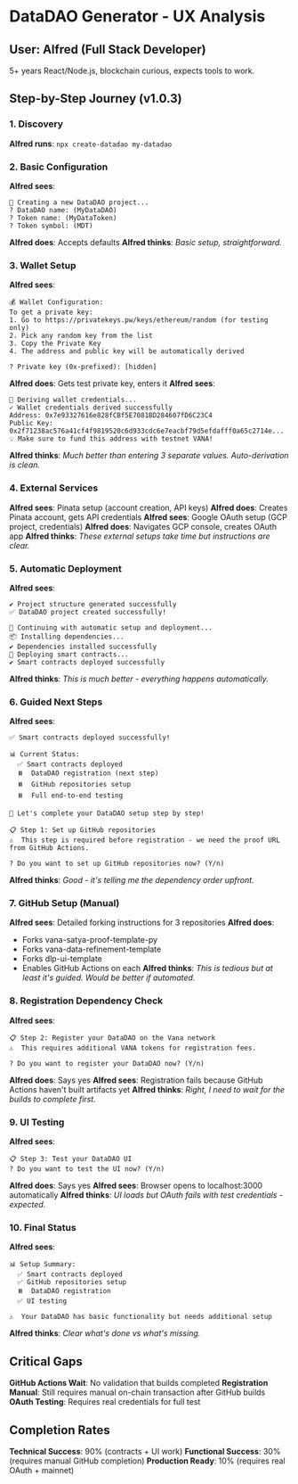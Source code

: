 # DataDAO Generator - UX Analysis

## User: Alfred (Full Stack Developer)
5+ years React/Node.js, blockchain curious, expects tools to work.

## Step-by-Step Journey (v1.0.3)

### 1. Discovery
**Alfred runs**: `npx create-datadao my-datadao`

### 2. Basic Configuration
**Alfred sees**:
```
🚀 Creating a new DataDAO project...
? DataDAO name: (MyDataDAO)
? Token name: (MyDataToken)
? Token symbol: (MDT)
```
**Alfred does**: Accepts defaults
**Alfred thinks**: *Basic setup, straightforward.*

### 3. Wallet Setup
**Alfred sees**:
```
💰 Wallet Configuration:
To get a private key:
1. Go to https://privatekeys.pw/keys/ethereum/random (for testing only)
2. Pick any random key from the list
3. Copy the Private Key
4. The address and public key will be automatically derived

? Private key (0x-prefixed): [hidden]
```
**Alfred does**: Gets test private key, enters it
**Alfred sees**:
```
🔑 Deriving wallet credentials...
✓ Wallet credentials derived successfully
Address: 0x7e93327616e828fCBf5E7081BD284607fD6C23C4
Public Key: 0x2f71238ac576a41cf4f9819520c6d933cdc6e7eacbf79d5efdafff0a65c2714e...
💡 Make sure to fund this address with testnet VANA!
```
**Alfred thinks**: *Much better than entering 3 separate values. Auto-derivation is clean.*

### 4. External Services
**Alfred sees**: Pinata setup (account creation, API keys)
**Alfred does**: Creates Pinata account, gets API credentials
**Alfred sees**: Google OAuth setup (GCP project, credentials)
**Alfred does**: Navigates GCP console, creates OAuth app
**Alfred thinks**: *These external setups take time but instructions are clear.*

### 5. Automatic Deployment
**Alfred sees**:
```
✔ Project structure generated successfully
✅ DataDAO project created successfully!

🔄 Continuing with automatic setup and deployment...
📦 Installing dependencies...
✔ Dependencies installed successfully
🚀 Deploying smart contracts...
✔ Smart contracts deployed successfully
```
**Alfred thinks**: *This is much better - everything happens automatically.*

### 6. Guided Next Steps
**Alfred sees**:
```
✅ Smart contracts deployed successfully!

📊 Current Status:
  ✅ Smart contracts deployed
  ⏸️  DataDAO registration (next step)
  ⏸️  GitHub repositories setup
  ⏸️  Full end-to-end testing

🚀 Let's complete your DataDAO setup step by step!

📋 Step 1: Set up GitHub repositories
⚠️  This step is required before registration - we need the proof URL from GitHub Actions.

? Do you want to set up GitHub repositories now? (Y/n)
```
**Alfred thinks**: *Good - it's telling me the dependency order upfront.*

### 7. GitHub Setup (Manual)
**Alfred sees**: Detailed forking instructions for 3 repositories
**Alfred does**:
- Forks vana-satya-proof-template-py
- Forks vana-data-refinement-template
- Forks dlp-ui-template
- Enables GitHub Actions on each
**Alfred thinks**: *This is tedious but at least it's guided. Would be better if automated.*

### 8. Registration Dependency Check
**Alfred sees**:
```
📋 Step 2: Register your DataDAO on the Vana network
⚠️  This requires additional VANA tokens for registration fees.

? Do you want to register your DataDAO now? (Y/n)
```
**Alfred does**: Says yes
**Alfred sees**: Registration fails because GitHub Actions haven't built artifacts yet
**Alfred thinks**: *Right, I need to wait for the builds to complete first.*

### 9. UI Testing
**Alfred sees**:
```
📋 Step 3: Test your DataDAO UI
? Do you want to test the UI now? (Y/n)
```
**Alfred does**: Says yes
**Alfred sees**: Browser opens to localhost:3000 automatically
**Alfred thinks**: *UI loads but OAuth fails with test credentials - expected.*

### 10. Final Status
**Alfred sees**:
```
📊 Setup Summary:
  ✅ Smart contracts deployed
  ✅ GitHub repositories setup
  ⏸️  DataDAO registration
  ✅ UI testing

⚠️  Your DataDAO has basic functionality but needs additional setup
```
**Alfred thinks**: *Clear what's done vs what's missing.*

## Critical Gaps

**GitHub Actions Wait**: No validation that builds completed
**Registration Manual**: Still requires manual on-chain transaction after GitHub builds
**OAuth Testing**: Requires real credentials for full test

## Completion Rates

**Technical Success**: 90% (contracts + UI work)
**Functional Success**: 30% (requires manual GitHub completion)
**Production Ready**: 10% (requires real OAuth + mainnet)